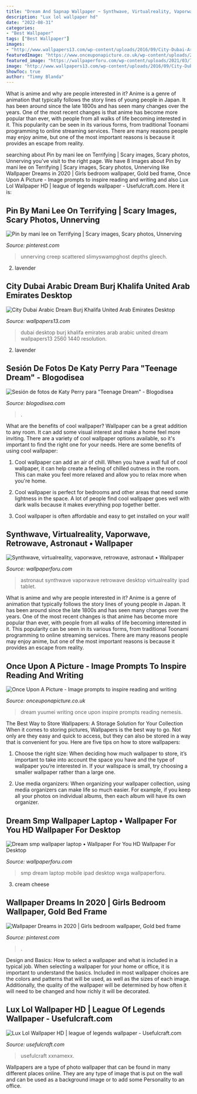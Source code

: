 ```yaml
---
title: "Dream And Sapnap Wallpaper ~ Synthwave, Virtualreality, Vaporwave, Retrowave, Astronaut • Wallpaper"
description: "Lux lol wallpaper hd"
date: "2022-08-31"
categories:
- "Best Wallpaper"
tags: ["Best Wallpaper"]
images:
- "http://www.wallpapers13.com/wp-content/uploads/2016/09/City-Dubai-Arabic-dream-Burj-Khalifa-United-Arab-Emirates-Desktop-Wallpaper-Hd-2560x1440-1920x1440.jpg"
featuredImage: "https://www.onceuponapicture.co.uk/wp-content/uploads/2018/01/Yuumei-dream-big-700x433.jpg"
featured_image: "https://wallpaperforu.com/wp-content/uploads/2021/03/738651-Dream-Smp-Wallpapers11440x2560.jpg"
image: "http://www.wallpapers13.com/wp-content/uploads/2016/09/City-Dubai-Arabic-dream-Burj-Khalifa-United-Arab-Emirates-Desktop-Wallpaper-Hd-2560x1440-1920x1440.jpg"
ShowToc: true
author: "Timmy Blanda"
---
```



What is anime and why are people interested in it?
Anime is a genre of animation that typically follows the story lines of young people in Japan. It has been around since the late 1800s and has seen many changes over the years. One of the most recent changes is that anime has become more popular than ever, with people from all walks of life becoming interested in it. This popularity can be seen in its various forms, from traditional Toonami programming to online streaming services. There are many reasons people may enjoy anime, but one of the most important reasons is because it provides an escape from reality.

	

		
searching about Pin by mani lee on Terrifying | Scary images, Scary photos, Unnerving you've visit to the right page. We have 8 Images about Pin by mani lee on Terrifying | Scary images, Scary photos, Unnerving like Wallpaper Dreams in 2020 | Girls bedroom wallpaper, Gold bed frame, Once Upon A Picture - Image prompts to inspire reading and writing and also Lux Lol Wallpaper HD | league of legends wallpaper - Usefulcraft.com. Here it is:
		
    
## Pin By Mani Lee On Terrifying | Scary Images, Scary Photos, Unnerving

<img loading=lazy src="https://i.pinimg.com/736x/ab/54/38/ab543880067dc404331b95fd2acc0f75.jpg" onerror="this.onerror=null;this.src='https://tse4.mm.bing.net/th?id=OIP.oEoX9EcY4mNrqrjkmeWtRQHaJ3&amp;pid=15.1';" alt="Pin by mani lee on Terrifying | Scary images, Scary photos, Unnerving">

_Source: pinterest.com_

>unnerving creep scattered slimyswampghost depths gleech. 

	

2. lavender 

    
## City Dubai Arabic Dream Burj Khalifa United Arab Emirates Desktop

<img loading=lazy src="http://www.wallpapers13.com/wp-content/uploads/2016/09/City-Dubai-Arabic-dream-Burj-Khalifa-United-Arab-Emirates-Desktop-Wallpaper-Hd-2560x1440-1920x1440.jpg" onerror="this.onerror=null;this.src='https://tse2.mm.bing.net/th?id=OIP.6ZsT98WrwLMwT0txVRzMAQHaFj&amp;pid=15.1';" alt="City Dubai Arabic Dream Burj Khalifa United Arab Emirates Desktop">

_Source: wallpapers13.com_

>dubai desktop burj khalifa emirates arab arabic united dream wallpapers13 2560 1440 resolution. 

	

2. lavender 

    
## Sesión De Fotos De Katy Perry Para &quot;Teenage Dream&quot; - Blogodisea

<img loading=lazy src="https://www.blogodisea.com/wp-content/uploads/2010/09/katy-perry-teenage-dream-Emma-Summerton.jpg" onerror="this.onerror=null;this.src='https://tse2.mm.bing.net/th?id=OIP.s8svT67boLWv-b0687Ra7wHaLG&amp;pid=15.1';" alt="Sesión de fotos de Katy Perry para &quot;Teenage Dream&quot; - Blogodisea">

_Source: blogodisea.com_

>. 

	

What are the benefits of cool wallpaper?
Wallpaper can be a great addition to any room. It can add some visual interest and make a home feel more inviting. There are a variety of cool wallpaper options available, so it's important to find the right one for your needs. Here are some benefits of using cool wallpaper: 
1. Cool wallpaper can add an air of chill. When you have a wall full of cool wallpaper, it can help create a feeling of chilled outness in the room. This can make you feel more relaxed and allow you to relax more when you're home. 

2. Cool wallpaper is perfect for bedrooms and other areas that need some lightness in the space. A lot of people find cool wallpaper goes well with dark walls because it makes everything pop together better. 

3. Cool wallpaper is often affordable and easy to get installed on your wall!

    
## Synthwave, Virtualreality, Vaporwave, Retrowave, Astronaut • Wallpaper

<img loading=lazy src="https://wallpaperforu.com/wp-content/uploads/2020/11/astronaut-wallpaper201116212556411024x600.jpg" onerror="this.onerror=null;this.src='https://tse3.mm.bing.net/th?id=OIP.09ds1Jdiq2noX6kE_EZE0AHaEV&amp;pid=15.1';" alt="Synthwave, virtualreality, vaporwave, retrowave, astronaut • Wallpaper">

_Source: wallpaperforu.com_

>astronaut synthwave vaporwave retrowave desktop virtualreality ipad tablet. 

	

What is anime and why are people interested in it?
Anime is a genre of animation that typically follows the story lines of young people in Japan. It has been around since the late 1800s and has seen many changes over the years. One of the most recent changes is that anime has become more popular than ever, with people from all walks of life becoming interested in it. This popularity can be seen in its various forms, from traditional Toonami programming to online streaming services. There are many reasons people may enjoy anime, but one of the most important reasons is because it provides an escape from reality.

    
## Once Upon A Picture - Image Prompts To Inspire Reading And Writing

<img loading=lazy src="https://www.onceuponapicture.co.uk/wp-content/uploads/2018/01/Yuumei-dream-big-700x433.jpg" onerror="this.onerror=null;this.src='https://tse3.mm.bing.net/th?id=OIP.hmo68eT_aF7Ts3SLoWhCygHaEl&amp;pid=15.1';" alt="Once Upon A Picture - Image prompts to inspire reading and writing">

_Source: onceuponapicture.co.uk_

>dream yuumei writing once upon inspire prompts reading nemesis. 

	

The Best Way to Store Wallpapers: A Storage Solution for Your Collection
When it comes to storing pictures, Wallpapers is the best way to go. Not only are they easy and quick to access, but they can also be stored in a way that is convenient for you. Here are five tips on how to store wallpapers:
1) Choose the right size: When deciding how much wallpaper to store, it’s important to take into account the space you have and the type of wallpaper you’re interested in. If your wallspace is small, try choosing a smaller wallpaper rather than a large one.

2) Use media organizers: When organizing your wallpaper collection, using media organizers can make life so much easier. For example, if you keep all your photos on individual albums, then each album will have its own organizer.

    
## Dream Smp Wallpaper Laptop • Wallpaper For You HD Wallpaper For Desktop

<img loading=lazy src="https://wallpaperforu.com/wp-content/uploads/2021/03/738651-Dream-Smp-Wallpapers11440x2560.jpg" onerror="this.onerror=null;this.src='https://tse2.mm.bing.net/th?id=OIP.MSUX099JMWk5KEP6DJOzzAHaNK&amp;pid=15.1';" alt="Dream smp wallpaper laptop • Wallpaper For You HD Wallpaper For Desktop">

_Source: wallpaperforu.com_

>smp dream laptop mobile ipad desktop wxga wallpaperforu. 

	

3. cream cheese 

    
## Wallpaper Dreams In 2020 | Girls Bedroom Wallpaper, Gold Bed Frame

<img loading=lazy src="https://i.pinimg.com/736x/84/fd/1a/84fd1a273a6ceafb728167266cd9fdbe.jpg" onerror="this.onerror=null;this.src='https://tse3.mm.bing.net/th?id=OIP.yRsDe1CpOrVKj6Mq7G8hYQHaLF&amp;pid=15.1';" alt="Wallpaper Dreams in 2020 | Girls bedroom wallpaper, Gold bed frame">

_Source: pinterest.com_

>. 

	

Design and Basics: How to select a wallpaper and what is included in a typical job.
When selecting a wallpaper for your home or office, it is important to understand the basics. Included in most wallpaper choices are the colors and patterns that will be used, as well as the sizes of each image. Additionally, the quality of the wallpaper will be determined by how often it will need to be changed and how richly it will be decorated.

    
## Lux Lol Wallpaper HD | League Of Legends Wallpaper - Usefulcraft.com

<img loading=lazy src="https://www.usefulcraft.com/wp-content/uploads/2019/12/lux-lol-wallpaper-hd-1.png" onerror="this.onerror=null;this.src='https://tse4.mm.bing.net/th?id=OIP.280Yj9XNvEPCGXSX-CIloAHaKL&amp;pid=15.1';" alt="Lux Lol Wallpaper HD | league of legends wallpaper - Usefulcraft.com">

_Source: usefulcraft.com_

>usefulcraft xxnamexx. 

	



Wallpapers are a type of photo wallpaper that can be found in many different places online. They are any type of image that is put on the wall and can be used as a background image or to add some Personality to an office.

